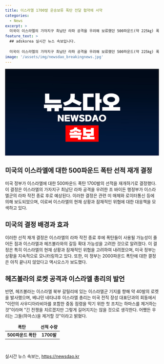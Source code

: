```yaml
---
title: 이스라엘 1700발 운송보류 폭탄 전달 협약에 서약
categories:
  - News
excerpt: >
  미국이 이스라엘의 가자지구 최남단 라파 공격을 우려해 보류했던 500파운드(약 225㎏) 폭탄 1700발을 조만간 전달하기로 했다. 이 폭탄의 전달은 2주 후로 예상되는 이스라엘군의 라파 작전이 종료된 이후 이뤄질 것으로 알려졌다. 이스라엘의 폭탄 운송 재개는 이스라엘의 라파 작전 종료 후 전해지는 만큼 가자지구에 사용될 가능성이 줄어든 점을 고려했다고 알려졌으며, 미 정부의 2000파운드 폭탄 운송 재개에 대한 결정은 아직 내려지지 않았다. 이외에도 헤즈볼라의 로켓 공습과 이스라엘 총리의 발언도 주목받을 것으로 예상된다.
feature_text: >
  ## adskorea 실시간 뉴스 속보입니다.

  미국이 이스라엘의 가자지구 최남단 라파 공격을 우려해 보류했던 500파운드(약 225㎏) 폭탄 1700발을 조만간 전달하기로 했다. 이 폭탄의 전달은 2주 후로 예상되는 이스라엘군의 라파 작전이 종료된 이후 이뤄질 것으로 알려졌다. 이스라엘의 폭탄 운송 재개는 이스라엘의 라파 작전 종료 후 전해지는 만큼 가자지구에 사용될 가능성이 줄어든 점을 고려했다고 알려졌으며, 미 정부의 2000파운드 폭탄 운송 재개에 대한 결정은 아직 내려지지 않았다. 이외에도 헤즈볼라의 로켓 공습과 이스라엘 총리의 발언도 주목받을 것으로 예상된다.
image: '/assets/img/newsdao_breakingnews.jpg'
---
```


<p><img src="/assets/img/newsdao_breakingnews.jpg" alt="adskorea 속보" /></p>

<h2 data-ke-size="size26">미국의 이스라엘에 대한 500파운드 폭탄 선적 재개 결정</h2>

<p data-ke-size="size16">미국 정부가 이스라엘에 대한 500파운드 폭탄 1700발의 선적을 재개하기로 결정했다. 이 결정은 이스라엘의 가자지구 최남단 라파 공격을 우려한 조 바이든 행정부가 이스라엘군의 라파 작전 종료 후로 예상된다. 이러한 결정은 관련 미 매체와 로이터통신 등에 의해 보도되었으며, 이로써 이스라엘의 현재 상황과 잠재적인 위협에 대한 대응책을 모색하고 있다.</p>

<h2 data-ke-size="size26">미국의 결정 배경과 효과</h2>

<p data-ke-size="size16">이러한 선적 재개 결정은 이스라엘의 라파 작전 종료 후에 폭탄들이 사용될 가능성이 줄어든 점과 이스라엘과 헤즈볼라와의 갈등 확대 가능성을 고려한 것으로 알려졌다. 이 결정은 특히 이스라엘의 현재 상황과 잠재적인 위협을 고려하여 내려졌으며, 미국 정부는 상황을 지속적으로 모니터링하고 있다. 또한, 미 정부는 2000파운드 폭탄에 대한 결정은 아직 끝나지 않았다고 액시오스가 보도했다.</p>

<h2 data-ke-size="size26">헤즈볼라의 로켓 공격과 이스라엘 총리의 발언</h2>

<p data-ke-size="size16">반면, 헤즈볼라는 이스라엘 북부 갈릴리에 있는 이스라엘군 기지를 향해 약 40발의 로켓을 발사했으며, 베냐민 네타냐후 이스라엘 총리는 미국 전직 장성 대표단과의 회동에서 "이란의 사우디아라비아를 포함한 중동 점령을 막기 위한 첫 조치는 하마스를 제거하는 것"이라며 "긴 전쟁을 치르겠지만 그렇게 길어지지는 않을 것으로 생각한다. 어쨌든 우리는 그들(하마스)을 제거할 것"이라고 밝혔다.</p>

<table>
  <thead>
    <tr>
      <td style="text-align: center; height: 17px;"><b>폭탄</b></td>
      <td style="text-align: center; height: 17px;"><b>선적 수량</b></td>
    </tr>
  </thead>
  <tbody>
    <tr>
      <td style="text-align: center; height: 17px;"><b>500파운드 폭탄</b></td>
      <td style="text-align: center; height: 17px;"><b>1700발</b></td>
    </tr>
  </tbody>
</table>

<p data-ke-size="size16">&nbsp;</p>
실시간 뉴스 속보는, <a href="https://newsdao.kr" rel="dofollow">https://newsdao.kr</a>


